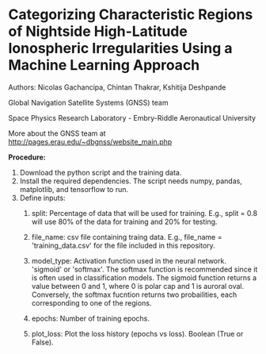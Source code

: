 # Categorizing Characteristic Regions of Nightside High-Latitude Ionospheric Irregularities Using a Machine Learning Approach

Authors: Nicolas Gachancipa, Chintan Thakrar, Kshitija Deshpande

Global Navigation Satellite Systems (GNSS) team 

Space Physics Research Laboratory - Embry-Riddle Aeronautical University

More about the GNSS team at http://pages.erau.edu/~dbgnss/website_main.php

**Procedure:**
1. Download the python script and the training data.
2. Install the required dependencies. The script needs numpy, pandas, matplotlib, and tensorflow to run. 
3. Define inputs:
    1. split: Percentage of data that will be used for training. E.g., split = 0.8 will use 80% of the data for training and 20% for testing.
    
    3. file_name: csv file containing traing data. E.g., file_name = 'training_data.csv' for the file included in this repository. 
    
    5. model_type: Activation function used in the neural network. 'sigmoid' or 'softmax'. The softmax function is recommended since it is often used in classification models. The sigmoid function returns a value between 0 and 1, where 0 is polar cap and 1 is auroral oval. Conversely, the softmax fucntion returns two probailities, each corresponding to one of the regions. 
    
    7. epochs: Number of training epochs. 
    
    9. plot_loss: Plot the loss history (epochs vs loss). Boolean (True or False). 
